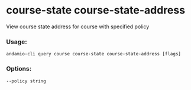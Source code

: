 # course-state course-state-address
View course state address for course with specified policy

### Usage:
```
andamio-cli query course course-state course-state-address [flags]

```

### Options:
```
--policy string
```

